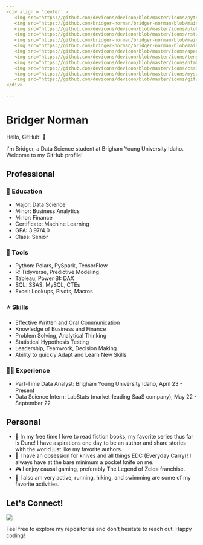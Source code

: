 ```yaml
---
<div align = 'center' >
   <img src="https://github.com/devicons/devicon/blob/master/icons/python/python-original.svg"  title="Python" alt="Python" width="40" height="40"/>&nbsp;
   <img src="https://github.com/bridger-norman/bridger-norman/blob/main/images/polars_logo.png" title="Polars" alt="Polars" width="40" height="40"/>&nbsp;
   <img src="https://github.com/devicons/devicon/blob/master/icons/plotly/plotly-original-wordmark.svg"  title="plotly" alt="ploty" width="40" height="40"/>&nbsp;
   <img src="https://github.com/devicons/devicon/blob/master/icons/rstudio/rstudio-original.svg" title="R" alt="R" width="40" height="40"/>&nbsp;
   <img src="https://github.com/bridger-norman/bridger-norman/blob/main/images/tidyverse.png"  title="TidyVerse" alt="TidyVerse" width="40" height="40"/>&nbsp;
   <img src="https://github.com/bridger-norman/bridger-norman/blob/main/images/ggplot2.png"  title="plotly" alt="ploty" width="40" height="40"/>&nbsp;
   <img src="https://github.com/devicons/devicon/blob/master/icons/apachespark/apachespark-original.svg"  title="pyspark" alt="pyspark" width="40" height="40"/>&nbsp;
   <img src="https://github.com/devicons/devicon/blob/master/icons/tensorflow/tensorflow-original.svg"  title="TF" alt="tensorflow" width="40" height="40"/>&nbsp;
   <img src="https://github.com/devicons/devicon/blob/master/icons/html5/html5-original.svg" title="HTML5" alt="HTML" width="40" height="40"/>&nbsp;
   <img src="https://github.com/devicons/devicon/blob/master/icons/css3/css3-plain-wordmark.svg"  title="CSS" alt="CSS" width="40" height="40"/>&nbsp;
   <img src="https://github.com/devicons/devicon/blob/master/icons/mysql/mysql-original-wordmark.svg" title="MySQL"  alt="MySQL" width="40" height="40"/>&nbsp;
   <img src="https://github.com/devicons/devicon/blob/master/icons/git/git-original-wordmark.svg" title="Git" **alt="Git" width="40" height="40"/>
</div>

---
```


# Bridger Norman
Hello, GitHub! 👋

I'm Bridger, a Data Science student at Brigham Young University Idaho. Welcome to my GitHub profile!

## Professional

### 🌱 Education
- Major: Data Science
- Minor: Business Analytics
- Minor: Finance
- Certificate: Machine Learning
- GPA: 3.97/4.0
- Class: Senior

   
### 🧰 Tools
- Python: Polars, PySpark, TensorFlow
- R: Tidyverse, Predictive Modeling
- Tableau, Power BI: DAX
- SQL: SSAS, MySQL, CTEs
- Excel: Lookups, Pivots, Macros
  
### ⭐ Skills
- Effective Written and Oral Communication
- Knowledge of Business and Finance
- Problem Solving, Analytical Thinking
- Statistical Hypothesis Testing
- Leadership, Teamwork, Decision Making
- Ability to quickly Adapt and Learn New Skills

### 👨‍💼 Experience
- Part-Time Data Analyst: Brigham Young University Idaho, April 23 - Present
- Data Science Intern: LabStats (market-leading SaaS company), May 22 - September 22

## Personal

- 📖 In my free time I love to read fiction books, my favorite series thus far is Dune! I have aspirations one day to be an author and share stories with the world just like my favorite authors.
- 🔪 I have an obsession for knives and all things EDC (Everyday Carry)! I always have at the bare minimum a pocket knife on me.
- 🎮 I enjoy causal gaming, preferably The Legend of Zelda franchise.
- 👟 I also am very active, running, hiking, and swimming are some of my favorite activities. 


## Let's Connect!

[![](https://img.shields.io/badge/LinkedIn-blue?style=for-the-badge&logo=linkedin&logoColor=white)](https://www.linkedin.com/in/bridgernorman/)

Feel free to explore my repositories and don't hesitate to reach out. Happy coding! 
